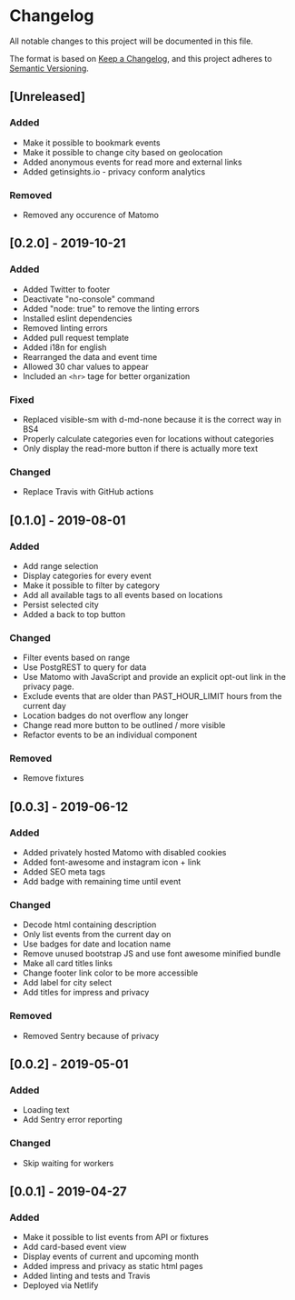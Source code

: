 # Changelog
All notable changes to this project will be documented in this file.

The format is based on [Keep a Changelog](https://keepachangelog.com/en/1.0.0/),
and this project adheres to [Semantic Versioning](https://semver.org/spec/v2.0.0.html).

## [Unreleased]
### Added
- Make it possible to bookmark events
- Make it possible to change city based on geolocation
- Added anonymous events for read more and external links
- Added getinsights.io - privacy conform analytics

### Removed
- Removed any occurence of Matomo

## [0.2.0] - 2019-10-21 
### Added
- Added Twitter to footer
- Deactivate "no-console" command
- Added "node: true" to remove the linting errors
- Installed eslint dependencies
- Removed linting errors
- Added pull request template
- Added i18n for english
- Rearranged the data and event time
- Allowed 30 char values to appear
- Included an ```<hr>``` tage for better organization   


### Fixed
- Replaced visible-sm with d-md-none because it is the correct way in BS4
- Properly calculate categories even for locations without categories
- Only display the read-more button if there is actually more text

### Changed
- Replace Travis with GitHub actions

## [0.1.0] - 2019-08-01
### Added
- Add range selection
- Display categories for every event
- Make it possible to filter by category
- Add all available tags to all events based on locations
- Persist selected city
- Added a back to top button

### Changed
- Filter events based on range
- Use PostgREST to query for data
- Use Matomo with JavaScript and provide an explicit opt-out link in the privacy page.
- Exclude events that are older than PAST_HOUR_LIMIT hours from the current day
- Location badges do not overflow any longer
- Change read more button to be outlined / more visible
- Refactor events to be an individual component

### Removed
- Remove fixtures

## [0.0.3] - 2019-06-12
### Added
- Added privately hosted Matomo with disabled cookies
- Added font-awesome and instagram icon + link
- Added SEO meta tags
- Add badge with remaining time until event

### Changed
- Decode html containing description
- Only list events from the current day on
- Use badges for date and location name
- Remove unused bootstrap JS and use font awesome minified bundle
- Make all card titles links
- Change footer link color to be more accessible
- Add label for city select
- Add titles for impress and privacy

### Removed
- Removed Sentry because of privacy

## [0.0.2] - 2019-05-01
### Added
- Loading text
- Add Sentry error reporting

### Changed
- Skip waiting for workers

## [0.0.1] - 2019-04-27
### Added
- Make it possible to list events from API or fixtures
- Add card-based event view
- Display events of current and upcoming month
- Added impress and privacy as static html pages
- Added linting and tests and Travis
- Deployed via Netlify
